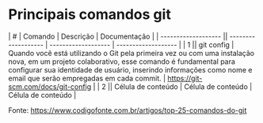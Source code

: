 # Principais comandos git

| # | Comando |  Descrição  |  Documentação  |
| ------------------- || ------------------- | ------------------- | ------------------- |
| 1 ||  git config |  Quando você está utilizando o Git pela primeira vez ou com uma instalação nova, em um projeto colaborativo, esse comando é fundamental para configurar sua identidade de usuário, inserindo informações como nome e email que serão empregadas em cada commit. |  https://git-scm.com/docs/git-config |
| 2 ||  Célula de conteúdo |  Célula de conteúdo |  Célula de conteúdo |


Fonte: https://www.codigofonte.com.br/artigos/top-25-comandos-do-git
